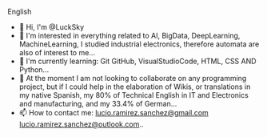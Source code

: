 English

- 👋 Hi, I'm @LuckSky
- 👀 I'm interested in everything related to AI, BigData, DeepLearning, MachineLearning, I studied industrial electronics, therefore automata are also of interest to me...
- 🌱 I'm currently learning: Git GitHub, VisualStudioCode, HTML, CSS AND Python...
- 💞️ At the moment I am not looking to collaborate on any programming project, but if I could help in the elaboration of Wikis, or translations in my native Spanish, my 80% of Technical English in IT and Electronics and manufacturing, and my 33.4% of German...
- 📫 How to contact me:
lucio.ramirez.sanchez@gmail.com
lucio.ramirez.sanchez@outlook.com..

<!---
LuckSky/LuckSky is a ✨ special ✨ repository because its `README.md` (this file) appears on your GitHub profile.
You can click the Preview link to take a look at your changes.
--->
